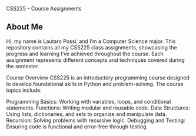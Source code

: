 CSS225 - Course Assignments

About Me
-
Hi, my name is Lautaro Possi, and I’m a Computer Science major. This repository contains all my CSS225 class assignments, showcasing the progress and learning I’ve achieved throughout the course. Each assignment represents different concepts and techniques covered during the semester.

Course Overview
CSS225 is an introductory programming course designed to develop foundational skills in Python and problem-solving. The course topics include:

Programming Basics: Working with variables, loops, and conditional statements.
Functions: Writing modular and reusable code.
Data Structures: Using lists, dictionaries, and sets to organize and manipulate data.
Recursion: Solving problems with recursive logic.
Debugging and Testing: Ensuring code is functional and error-free through testing.

